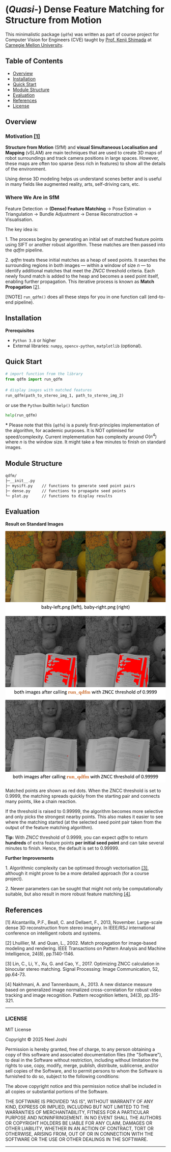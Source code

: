 # (*Quasi-*) Dense Feature Matching for Structure from Motion

This minimalistic package (`qdfm`) was written as part of course project for Computer Vision for Engineers (CVE) taught by [Prof. Kenji Shimada](https://www.meche.engineering.cmu.edu/directory/bios/shimada-kenji.html) at [Carnegie Mellon University](https://www.cmu.edu).

## Table of Contents

- [Overview](#overview)
- [Installation](#installation)
- [Quick Start](#quick-start)
- [Module Structure](#module-structure)
- [Evaluation](#evaluation)
- [References](#references)
- [License](#license)

## Overview

### Motivation [\[1\]](#references)
**Structure from Motion** (SfM) and **visual Simultaneous Localisation and Mapping** (vSLAM) are main techniques that are used to create 3D maps of robot surroundings and track camera positions in large spaces. However, these maps are often too sparse (less rich in features) to show all the details of the environment.

Using dense 3D modeling helps us understand scenes better and is useful in many fields like augmented reality, arts, self-driving cars, etc.

### Where We Are in SfM
Feature Detection &rarr; **(Dense) Feature Matching** &rarr; Pose Estimation &rarr; Triangulation &rarr; Bundle Adjustment &rarr; Dense Reconstruction &rarr; Visualisation.

The key idea is:

$1.$ The process begins by generating an initial set of matched feature points using SIFT or another robust algorithm. These matches are then passed into the $qdfm$ pipeline.

$2.$ $qdfm$ treats these initial matches as a heap of seed points. It searches the surrounding regions in both images — within a window of size $n$ — to identify additional matches that meet the $ZNCC$ threshold criteria. Each newly found match is added to the heap and becomes a seed point itself, enabling further propagation. This iterative process is known as **Match Propagation** [\[2\]](#references).

[!NOTE]
`run_qdfm()` does all these steps for you in one function call (end-to-end pipeline).

## Installation

**Prerequisites**  
- `Python 3.8` or higher
- External libraries: `numpy`, `opencv-python`, `matplotlib` (optional).

## Quick Start

```python
# import function from the library
from qdfm import run_qdfm

# display images with matched features
run_qdfm(path_to_stereo_img_1, path_to_stereo_img_2)
```
or use the `Python` builtin `help()` function

```python
help(run_qdfm)
```

**\*** Please note that this (`qdfm`) is a purely first-principles implementation of the algorithm, for academic purposes. It is NOT optimised for speed/complexity. Current implementation has complexity around $O(n^4)$ where $n$ is the window size. It might take a few minutes to finish on standard images.


## Module Structure

```
qdfm/
├─__init__.py
├─ mysift.py    // functions to generate seed point pairs
├─ dense.py     // functions to propagate seed points
└─ plot.py      // functions to display results
```

## Evaluation

**Result on Standard Images**

![results](qdfm_results.png)


Matched points are shown as red dots. When the ZNCC threshold is set to 0.9999, the matching spreads quickly from the starting pair and connects many points, like a chain reaction.

If the threshold is raised to 0.99999, the algorithm becomes more selective and only picks the strongest nearby points. This also makes it easier to see where the matching started (at the selected seed point pair taken from the output of the feature matching algorithm).


**Tip:** With $ZNCC$ threshold of $0.9999$, you can expect $qdfm$ to return **hundreds** of extra feature points __per initial seed point__ and can take several minutes to finish. Hence, the default is set to 0.99999.

**Further Improvements**

$1.$ Algorithmic complexity can be optimsed through vectorisation [\[3\]](#references), although it might prove to be a more detailed approach (for a course project).

$2.$ Newer parameters can be sought that might not only be computationally suitable, but also result in more robust feature matching [\[4\]](#references).

## References

$[1]$ Alcantarilla, P.F., Beall, C. and Dellaert, F., 2013, November. Large-scale dense 3D reconstruction from stereo imagery. In IEEE/RSJ international conference on intelligent robots and systems.

$[2]$ Lhuillier, M. and Quan, L., 2002. Match propagation for image-based modeling and rendering. IEEE Transactions on Pattern Analysis and Machine Intelligence, 24(8), pp.1140-1146.

$[3]$ Lin, C., Li, Y., Xu, G. and Cao, Y., 2017. Optimizing ZNCC calculation in binocular stereo matching. Signal Processing: Image Communication, 52, pp.64-73.

$[4]$ Nakhmani, A. and Tannenbaum, A., 2013. A new distance measure based on generalized image normalized cross-correlation for robust video tracking and image recognition. Pattern recognition letters, 34(3), pp.315-321.

---

### LICENSE

MIT License

Copyright &copy; 2025 Neel Joshi

Permission is hereby granted, free of charge, to any person obtaining a copy
of this software and associated documentation files (the "Software"), to deal
in the Software without restriction, including without limitation the rights
to use, copy, modify, merge, publish, distribute, sublicense, and/or sell
copies of the Software, and to permit persons to whom the Software is
furnished to do so, subject to the following conditions:

The above copyright notice and this permission notice shall be included in all
copies or substantial portions of the Software.

THE SOFTWARE IS PROVIDED "AS IS", WITHOUT WARRANTY OF ANY KIND, EXPRESS OR
IMPLIED, INCLUDING BUT NOT LIMITED TO THE WARRANTIES OF MERCHANTABILITY,
FITNESS FOR A PARTICULAR PURPOSE AND NONINFRINGEMENT. IN NO EVENT SHALL THE
AUTHORS OR COPYRIGHT HOLDERS BE LIABLE FOR ANY CLAIM, DAMAGES OR OTHER
LIABILITY, WHETHER IN AN ACTION OF CONTRACT, TORT OR OTHERWISE, ARISING FROM,
OUT OF OR IN CONNECTION WITH THE SOFTWARE OR THE USE OR OTHER DEALINGS IN THE
SOFTWARE.

---
